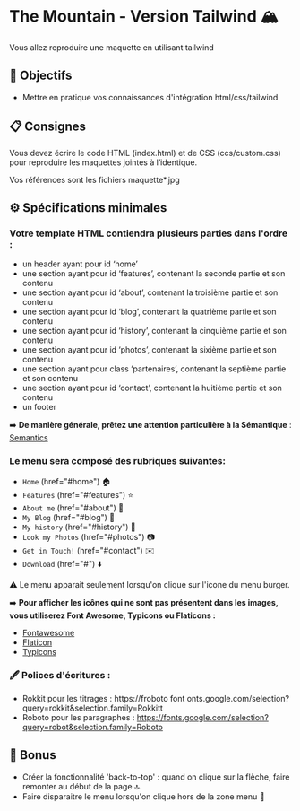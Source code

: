 # The Mountain - Version Tailwind 🏔️

Vous allez reproduire une maquette en utilisant tailwind

## 🎯 Objectifs

* Mettre en pratique vos connaissances d'intégration html/css/tailwind

## 📋 Consignes

Vous devez écrire le code HTML (index.html) et de CSS (ccs/custom.css) pour reproduire les maquettes jointes à l’identique.

Vos références sont les fichiers maquette*.jpg

## ⚙️ Spécifications minimales

### Votre template HTML contiendra plusieurs parties dans l'ordre :

* un header ayant pour id ‘home’
* une section ayant pour id ‘features’, contenant la seconde partie et son contenu
* une section ayant pour id ‘about’, contenant la troisième partie et son contenu
* une section ayant pour id ‘blog’, contenant la quatrième partie et son contenu
* une section ayant pour id ‘history’, contenant la cinquième partie et son contenu
* une section ayant pour id ‘photos’, contenant la sixième partie et son contenu
* une section ayant pour class ‘partenaires’, contenant la septième partie et son contenu
* une section ayant pour id ‘contact’, contenant la huitième partie et son contenu
* un footer

➡️ **De manière générale, prêtez une attention particulière à la Sémantique** : 
[Semantics](https://developer.mozilla.org/fr/docs/Glossary/Semantics)

### Le menu sera composé des rubriques suivantes: 
* `Home` (href="#home") 🏠
* `Features` (href="#features") ⭐
* `About me` (href="#about") 👤
* `My Blog` (href="#blog") 📝
* `My history` (href="#history") 📜
* `Look my Photos` (href="#photos") 📷
* `Get in Touch!` (href="#contact") ✉️
* `Download` (href="#") ⬇️

⚠️ Le menu apparait seulement lorsqu'on clique sur l'icone du menu burger.

➡️ **Pour afficher les icônes qui ne sont pas présentent dans les images, vous utiliserez Font Awesome, Typicons ou Flaticons :**
* [Fontawesome](https://fontawesome.com/)
* [Flaticon](https://www.flaticon.com/fr/)
* [Typicons](https://www.s-ings.com/typicons/)

### 🖋️ Polices d'écritures :
* Rokkit pour les titrages : https://froboto font
onts.google.com/selection?query=rokkit&selection.family=Rokkitt
* Roboto pour les paragraphes : https://fonts.google.com/selection?query=robot&selection.family=Roboto

## 🎁 Bonus

* Créer la fonctionnalité 'back-to-top' : quand on clique sur la flèche, faire remonter au début de la page 🔝
* Faire disparaitre le menu lorsqu'on clique hors de la zone menu 🚪


